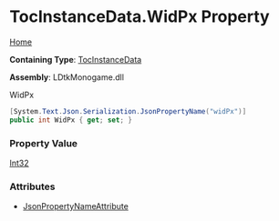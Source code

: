 # TocInstanceData\.WidPx Property

[Home](../../../README.md)

**Containing Type**: [TocInstanceData](../README.md)

**Assembly**: LDtkMonogame\.dll

  
 WidPx 

```csharp
[System.Text.Json.Serialization.JsonPropertyName("widPx")]
public int WidPx { get; set; }
```

### Property Value

[Int32](https://docs.microsoft.com/en-us/dotnet/api/system.int32)

### Attributes

* [JsonPropertyNameAttribute](https://docs.microsoft.com/en-us/dotnet/api/system.text.json.serialization.jsonpropertynameattribute)

